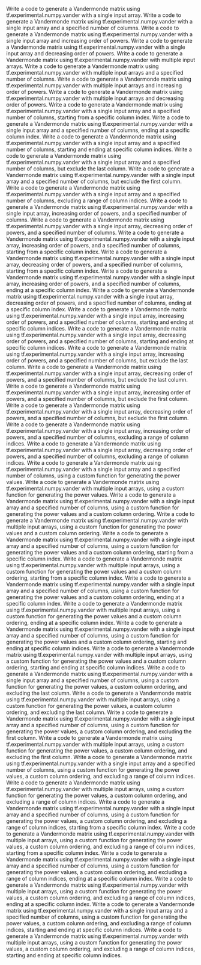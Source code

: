 Write a code to generate a Vandermonde matrix using tf.experimental.numpy.vander with a single input array.
Write a code to generate a Vandermonde matrix using tf.experimental.numpy.vander with a single input array and a specified number of columns.
Write a code to generate a Vandermonde matrix using tf.experimental.numpy.vander with a single input array and increasing order of powers.
Write a code to generate a Vandermonde matrix using tf.experimental.numpy.vander with a single input array and decreasing order of powers.
Write a code to generate a Vandermonde matrix using tf.experimental.numpy.vander with multiple input arrays.
Write a code to generate a Vandermonde matrix using tf.experimental.numpy.vander with multiple input arrays and a specified number of columns.
Write a code to generate a Vandermonde matrix using tf.experimental.numpy.vander with multiple input arrays and increasing order of powers.
Write a code to generate a Vandermonde matrix using tf.experimental.numpy.vander with multiple input arrays and decreasing order of powers.
Write a code to generate a Vandermonde matrix using tf.experimental.numpy.vander with a single input array and a specified number of columns, starting from a specific column index.
Write a code to generate a Vandermonde matrix using tf.experimental.numpy.vander with a single input array and a specified number of columns, ending at a specific column index.
Write a code to generate a Vandermonde matrix using tf.experimental.numpy.vander with a single input array and a specified number of columns, starting and ending at specific column indices.
Write a code to generate a Vandermonde matrix using tf.experimental.numpy.vander with a single input array and a specified number of columns, but exclude the last column.
Write a code to generate a Vandermonde matrix using tf.experimental.numpy.vander with a single input array and a specified number of columns, but exclude the first column.
Write a code to generate a Vandermonde matrix using tf.experimental.numpy.vander with a single input array and a specified number of columns, excluding a range of column indices.
Write a code to generate a Vandermonde matrix using tf.experimental.numpy.vander with a single input array, increasing order of powers, and a specified number of columns.
Write a code to generate a Vandermonde matrix using tf.experimental.numpy.vander with a single input array, decreasing order of powers, and a specified number of columns.
Write a code to generate a Vandermonde matrix using tf.experimental.numpy.vander with a single input array, increasing order of powers, and a specified number of columns, starting from a specific column index.
Write a code to generate a Vandermonde matrix using tf.experimental.numpy.vander with a single input array, decreasing order of powers, and a specified number of columns, starting from a specific column index.
Write a code to generate a Vandermonde matrix using tf.experimental.numpy.vander with a single input array, increasing order of powers, and a specified number of columns, ending at a specific column index.
Write a code to generate a Vandermonde matrix using tf.experimental.numpy.vander with a single input array, decreasing order of powers, and a specified number of columns, ending at a specific column index.
Write a code to generate a Vandermonde matrix using tf.experimental.numpy.vander with a single input array, increasing order of powers, and a specified number of columns, starting and ending at specific column indices.
Write a code to generate a Vandermonde matrix using tf.experimental.numpy.vander with a single input array, decreasing order of powers, and a specified number of columns, starting and ending at specific column indices.
Write a code to generate a Vandermonde matrix using tf.experimental.numpy.vander with a single input array, increasing order of powers, and a specified number of columns, but exclude the last column.
Write a code to generate a Vandermonde matrix using tf.experimental.numpy.vander with a single input array, decreasing order of powers, and a specified number of columns, but exclude the last column.
Write a code to generate a Vandermonde matrix using tf.experimental.numpy.vander with a single input array, increasing order of powers, and a specified number of columns, but exclude the first column.
Write a code to generate a Vandermonde matrix using tf.experimental.numpy.vander with a single input array, decreasing order of powers, and a specified number of columns, but exclude the first column.
Write a code to generate a Vandermonde matrix using tf.experimental.numpy.vander with a single input array, increasing order of powers, and a specified number of columns, excluding a range of column indices.
Write a code to generate a Vandermonde matrix using tf.experimental.numpy.vander with a single input array, decreasing order of powers, and a specified number of columns, excluding a range of column indices.
Write a code to generate a Vandermonde matrix using tf.experimental.numpy.vander with a single input array and a specified number of columns, using a custom function for generating the power values.
Write a code to generate a Vandermonde matrix using tf.experimental.numpy.vander with multiple input arrays, using a custom function for generating the power values.
Write a code to generate a Vandermonde matrix using tf.experimental.numpy.vander with a single input array and a specified number of columns, using a custom function for generating the power values and a custom column ordering.
Write a code to generate a Vandermonde matrix using tf.experimental.numpy.vander with multiple input arrays, using a custom function for generating the power values and a custom column ordering.
Write a code to generate a Vandermonde matrix using tf.experimental.numpy.vander with a single input array and a specified number of columns, using a custom function for generating the power values and a custom column ordering, starting from a specific column index.
Write a code to generate a Vandermonde matrix using tf.experimental.numpy.vander with multiple input arrays, using a custom function for generating the power values and a custom column ordering, starting from a specific column index.
Write a code to generate a Vandermonde matrix using tf.experimental.numpy.vander with a single input array and a specified number of columns, using a custom function for generating the power values and a custom column ordering, ending at a specific column index.
Write a code to generate a Vandermonde matrix using tf.experimental.numpy.vander with multiple input arrays, using a custom function for generating the power values and a custom column ordering, ending at a specific column index.
Write a code to generate a Vandermonde matrix using tf.experimental.numpy.vander with a single input array and a specified number of columns, using a custom function for generating the power values and a custom column ordering, starting and ending at specific column indices.
Write a code to generate a Vandermonde matrix using tf.experimental.numpy.vander with multiple input arrays, using a custom function for generating the power values and a custom column ordering, starting and ending at specific column indices.
Write a code to generate a Vandermonde matrix using tf.experimental.numpy.vander with a single input array and a specified number of columns, using a custom function for generating the power values, a custom column ordering, and excluding the last column.
Write a code to generate a Vandermonde matrix using tf.experimental.numpy.vander with multiple input arrays, using a custom function for generating the power values, a custom column ordering, and excluding the last column.
Write a code to generate a Vandermonde matrix using tf.experimental.numpy.vander with a single input array and a specified number of columns, using a custom function for generating the power values, a custom column ordering, and excluding the first column.
Write a code to generate a Vandermonde matrix using tf.experimental.numpy.vander with multiple input arrays, using a custom function for generating the power values, a custom column ordering, and excluding the first column.
Write a code to generate a Vandermonde matrix using tf.experimental.numpy.vander with a single input array and a specified number of columns, using a custom function for generating the power values, a custom column ordering, and excluding a range of column indices.
Write a code to generate a Vandermonde matrix using tf.experimental.numpy.vander with multiple input arrays, using a custom function for generating the power values, a custom column ordering, and excluding a range of column indices.
Write a code to generate a Vandermonde matrix using tf.experimental.numpy.vander with a single input array and a specified number of columns, using a custom function for generating the power values, a custom column ordering, and excluding a range of column indices, starting from a specific column index.
Write a code to generate a Vandermonde matrix using tf.experimental.numpy.vander with multiple input arrays, using a custom function for generating the power values, a custom column ordering, and excluding a range of column indices, starting from a specific column index.
Write a code to generate a Vandermonde matrix using tf.experimental.numpy.vander with a single input array and a specified number of columns, using a custom function for generating the power values, a custom column ordering, and excluding a range of column indices, ending at a specific column index.
Write a code to generate a Vandermonde matrix using tf.experimental.numpy.vander with multiple input arrays, using a custom function for generating the power values, a custom column ordering, and excluding a range of column indices, ending at a specific column index.
Write a code to generate a Vandermonde matrix using tf.experimental.numpy.vander with a single input array and a specified number of columns, using a custom function for generating the power values, a custom column ordering, and excluding a range of column indices, starting and ending at specific column indices.
Write a code to generate a Vandermonde matrix using tf.experimental.numpy.vander with multiple input arrays, using a custom function for generating the power values, a custom column ordering, and excluding a range of column indices, starting and ending at specific column indices.